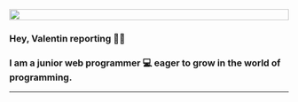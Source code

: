 <div style='display:flex;align-items:center'>
  <img src='https://user-images.githubusercontent.com/74038190/225813708-98b745f2-7d22-48cf-9150-083f1b00d6c9.gif' style=' width: 100%'/>
</div>

### Hey, Valentin reporting 👋🏽</h1>
### I am a junior web programmer 💻  eager to grow in the world of programming.

<hr style='color:white'/>
